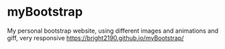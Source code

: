 # myBootstrap
My personal bootstrap website, using different images and animations and giff, very responsive
 https://bright2190.github.io/myBootstrap/
